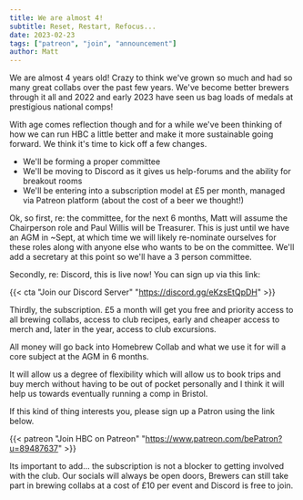 ```yaml
---
title: We are almost 4!
subtitle: Reset, Restart, Refocus...
date: 2023-02-23
tags: ["patreon", "join", "announcement"]
author: Matt
---
```


We are almost 4 years old! Crazy to think we've grown so much and had so many great collabs over the past few years.
We've become better brewers through it all and 2022 and early 2023 have seen us bag loads of medals at prestigious
national comps!

With age comes reflection though and for a while we've been thinking of how we can run HBC a little better and make it
more sustainable going forward. We think it's time to kick off a few changes.

* We'll be forming a proper committee
* We'll be moving to Discord as it gives us help-forums and the ability for breakout rooms
* We'll be entering into a subscription model at £5 per month, managed via Patreon platform (about the cost of a beer 
we thought!)

Ok, so first, re: the committee, for the next 6 months, Matt will assume the Chairperson role and Paul Willis will be 
Treasurer. This is just until we have an AGM in ~Sept, at which time we will likely re-nominate ourselves for these 
roles along with anyone else who wants to be on the committee. We'll add a secretary at this point so we'll have a 3 
person committee.

Secondly, re: Discord, this is live now! You can sign up via this link:

{{< cta "Join our Discord Server" "https://discord.gg/eKzsEtQpDH" >}}

Thirdly, the subscription. £5 a month will get you free and priority access to all brewing collabs, access to club 
recipes, early and cheaper access to merch and, later in the year, access to club excursions. 

All money will go back into Homebrew Collab and what we use it for will a core subject at the AGM in 6 months.

It will allow us a degree of flexibility which will allow us to book trips and buy merch without having to be out of 
pocket personally and I think it will help us towards eventually running a comp in Bristol.

If this kind of thing interests you, please sign up a Patron using the link below.

{{< patreon "Join HBC on Patreon" "https://www.patreon.com/bePatron?u=89487637" >}}

Its important to add... the subscription is not a blocker to getting involved with the club. Our socials will always be 
open doors, Brewers can still take part in brewing collabs at a cost of £10 per event and Discord is free to join.  


